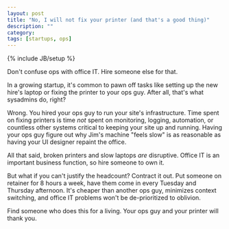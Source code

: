 ```yaml
---
layout: post
title: "No, I will not fix your printer (and that's a good thing)"
description: ""
category: 
tags: [startups, ops]
---
```

{% include JB/setup %}

Don't confuse ops with office IT. Hire someone else for that.

In a growing startup, it's common to pawn off tasks like setting up the new hire's laptop or fixing the printer to your ops guy. After all, that's what sysadmins do, right?

Wrong. You hired your ops guy to run your site's infrastructure. Time spent on fixing printers is time *not* spent on monitoring, logging, automation, or countless other systems critical to keeping your site up and running. Having your ops guy figure out why Jim's machine "feels slow" is as reasonable as having your UI designer repaint the office.

All that said, broken printers and slow laptops *are* disruptive. Office IT is an important business function, so hire someone to own it.

But what if you can't justify the headcount? Contract it out. Put someone on retainer for 8 hours a week, have them come in every Tuesday and Thursday afternoon. It's cheaper than another ops guy, minimizes context switching, and office IT problems won't be de-prioritized to oblivion.

Find someone who does this for a living. Your ops guy and your printer will thank you.